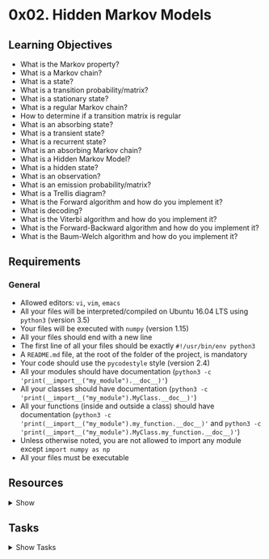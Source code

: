 # 0x02. Hidden Markov Models


## Learning Objectives

*   What is the Markov property?
*   What is a Markov chain?
*   What is a state?
*   What is a transition probability/matrix?
*   What is a stationary state?
*   What is a regular Markov chain?
*   How to determine if a transition matrix is regular
*   What is an absorbing state?
*   What is a transient state?
*   What is a recurrent state?
*   What is an absorbing Markov chain?
*   What is a Hidden Markov Model?
*   What is a hidden state?
*   What is an observation?
*   What is an emission probability/matrix?
*   What is a Trellis diagram?
*   What is the Forward algorithm and how do you implement it?
*   What is decoding?
*   What is the Viterbi algorithm and how do you implement it?
*   What is the Forward-Backward algorithm and how do you implement it?
*   What is the Baum-Welch algorithm and how do you implement it?

## Requirements

### General

*   Allowed editors: `vi`, `vim`, `emacs`
*   All your files will be interpreted/compiled on Ubuntu 16.04 LTS using `python3` (version 3.5)
*   Your files will be executed with `numpy` (version 1.15)
*   All your files should end with a new line
*   The first line of all your files should be exactly `#!/usr/bin/env python3`
*   A `README.md` file, at the root of the folder of the project, is mandatory
*   Your code should use the `pycodestyle` style (version 2.4)
*   All your modules should have documentation (`python3 -c 'print(__import__("my_module").__doc__)'`)
*   All your classes should have documentation (`python3 -c 'print(__import__("my_module").MyClass.__doc__)'`)
*   All your functions (inside and outside a class) should have documentation (`python3 -c 'print(__import__("my_module").my_function.__doc__)'` and `python3 -c 'print(__import__("my_module").MyClass.my_function.__doc__)'`)
*   Unless otherwise noted, you are not allowed to import any module except `import numpy as np`
*   All your files must be executable

## Resources
<details>
<summary>Show</summary>
**Read or watch**:

*   [Markov property](https://en.wikipedia.org/wiki/Markov_property)
*   [Markov Chain](https://en.wikipedia.org/wiki/Markov_chain)
*   [Properties of Markov Chains](http://www3.govst.edu/kriordan/files/ssc/math161/pdf/Chapter10ppt.pdf)
*   [Markov Chains](https://www.dartmouth.edu/~chance/teaching_aids/books_articles/probability_book/Chapter11.pdf)
*   [Markov Matrices](http://people.math.harvard.edu/~knill/teaching/math19b_2011/handouts/lecture33.pdf)
*   [1.3 Convergence of Regular Markov Chains](http://www.tcs.hut.fi/Studies/T-79.250/tekstit/lecnotes_02.pdf)
*   [Markov Chains, Part 1](https://www.youtube.com/watch?v=uvYTGEZQTEs)
*   [Markov Chains, Part 2](https://www.youtube.com/watch?v=jtHBfLtMq4U&ab_channel=patrickJMT)
*   [Markov Chains, Part 3](https://www.youtube.com/watch?v=P8DuuiINAo4&ab_channel=patrickJMT)
*   [Markov Chains, Part 4](https://www.youtube.com/watch?v=31X-M4okAI0&ab_channel=patrickJMT)
*   [Markov Chains, Part 5](https://www.youtube.com/watch?v=-kwnnNSGFMc&ab_channel=patrickJMT)
*   [Markov Chains, Part 7](https://www.youtube.com/watch?v=bTeKu7WdbT8&ab_channel=patrickJMT)
*   [Markov Chains, Part 8](https://www.youtube.com/watch?v=BsOkOaB8SFk&ab_channel=patrickJMT)
*   [Markov Chains, Part 9](https://www.youtube.com/watch?v=qhnFHnLkrfA&ab_channel=patrickJMT)
*   [Hidden Markov model](https://en.wikipedia.org/wiki/Hidden_Markov_model)
*   [Hidden Markov Models](https://web.stanford.edu/~jurafsky/slp3/A.pdf)
*   [(ML 14.1) Markov models - motivating examples](https://www.youtube.com/watch?v=7KGdE2AK_MQ&list=PLD0F06AA0D2E8FFBA&index=96&t=0s&ab_channel=mathematicalmonk)
*   [(ML 14.2) Markov chains (discrete-time) (part 1)](https://www.youtube.com/watch?v=WUjt98HcHlk&list=PLD0F06AA0D2E8FFBA&index=97&t=0s&ab_channel=mathematicalmonk)
*   [(ML 14.3) Markov chains (discrete-time) (part 2)](https://www.youtube.com/watch?v=j6OUj9tleVM&list=PLD0F06AA0D2E8FFBA&index=98&t=0s&ab_channel=mathematicalmonk)
*   [(ML 14.4) Hidden Markov models (HMMs) (part 1)](https://www.youtube.com/watch?v=TPRoLreU9lA&list=PLD0F06AA0D2E8FFBA&index=99&t=0s&ab_channel=mathematicalmonk)
*   [(ML 14.5) Hidden Markov models (HMMs) (part 2)](https://www.youtube.com/watch?v=M_IIW0VYMEA&list=PLD0F06AA0D2E8FFBA&index=100&t=0s&ab_channel=mathematicalmonk)
*   [(ML 14.6) Forward-Backward algorithm for HMMs](https://www.youtube.com/watch?v=7zDARfKVm7s&list=PLD0F06AA0D2E8FFBA&index=101&t=0s&ab_channel=mathematicalmonk)
*   [(ML 14.7) Forward algorithm (part 1)](https://www.youtube.com/watch?v=M7afek1nEKM&list=PLD0F06AA0D2E8FFBA&index=102&t=0s&ab_channel=mathematicalmonk)
*   [(ML 14.8) Forward algorithm (part 2)](https://www.youtube.com/watch?v=MPmrFu4jFk4&list=PLD0F06AA0D2E8FFBA&index=103&t=0s&ab_channel=mathematicalmonk)
*   [(ML 14.9) Backward algorithm](https://www.youtube.com/watch?v=jwYuki9GgJo&list=PLD0F06AA0D2E8FFBA&index=104&t=0s&ab_channel=mathematicalmonk)
*   [(ML 14.10) Underflow and the log-sum-exp trick](https://www.youtube.com/watch?v=-RVM21Voo7Q&list=PLD0F06AA0D2E8FFBA&index=105&t=0s&ab_channel=mathematicalmonk)
*   [(ML 14.11) Viterbi algorithm (part 1)](https://www.youtube.com/watch?v=RwwfUICZLsA&list=PLD0F06AA0D2E8FFBA&index=106&t=0s&ab_channel=mathematicalmonk)
*   [(ML 14.12) Viterbi algorithm (part 2)](https://www.youtube.com/watch?v=t3JIk3Jgifs&list=PLD0F06AA0D2E8FFBA&index=107&t=0s&ab_channel=mathematicalmonk)

</details>



## Tasks
<details>
<summary>Show Tasks</summary>

#### 0\. Markov Chain 

Write the function `def markov_chain(P, s, t=1):` that determines the probability of a markov chain being in a particular state after a specified number of iterations:

*   `P` is a square 2D `numpy.ndarray` of shape `(n, n)` representing the transition matrix
    *   `P[i, j]` is the probability of transitioning from state `i` to state `j`
    *   `n` is the number of states in the markov chain
*   `s` is a `numpy.ndarray` of shape `(1, n)` representing the probability of starting in each state
*   `t` is the number of iterations that the markov chain has been through
*   Returns: a `numpy.ndarray` of shape `(1, n)` representing the probability of being in a specific state after `t` iterations, or `None` on failure

```    
    alexa@ubuntu-xenial:0x02-hmm$ ./0-main.py
    [[0.2494929  0.26335362 0.23394185 0.25321163]]
    alexa@ubuntu-xenial:0x02-hmm$

```
**Repo:**

*   GitHub repository: `holbertonschool-machine_learning`
*   Directory: `unsupervised_learning/0x02-hmm`
*   File: [`0-markov_chain.py`](./0-markov_chain.py)




#### 1\. Regular Chains 

Write the function `def regular(P):` that determines the steady state probabilities of a regular markov chain:

*   `P` is a is a square 2D `numpy.ndarray` of shape `(n, n)` representing the transition matrix
    *   `P[i, j]` is the probability of transitioning from state `i` to state `j`
    *   `n` is the number of states in the markov chain
*   Returns: a `numpy.ndarray` of shape `(1, n)` containing the steady state probabilities, or `None` on failure

```   
    alexa@ubuntu-xenial:0x02-hmm$ ./1-main.py
    None
    [[0.42857143 0.57142857]]
    [[0.2494929  0.26335362 0.23394185 0.25321163]]
    None
    None
    alexa@ubuntu-xenial:0x02-hmm$ 

```
**Repo:**

*   GitHub repository: `holbertonschool-machine_learning`
*   Directory: `unsupervised_learning/0x02-hmm`
*   File: [`1-regular.py`](./1-regular.py)




#### 2\. Absorbing Chains 

Write the function `def absorbing(P):` that determines if a markov chain is absorbing:

*   P is a is a square 2D `numpy.ndarray` of shape `(n, n)` representing the transition matrix
    *   `P[i, j]` is the probability of transitioning from state `i` to state `j`
    *   `n` is the number of states in the markov chain
*   Returns: `True` if it is absorbing, or `False` on failure

```   
    alexa@ubuntu-xenial:0x02-hmm$ ./2-main.py
    True
    False
    False
    False
    True
    alexa@ubuntu-xenial:0x02-hmm$

```
**Repo:**

*   GitHub repository: `holbertonschool-machine_learning`
*   Directory: `unsupervised_learning/0x02-hmm`
*   File: [`2-absorbing.py`](./2-absorbing.py)




#### 3\. The Forward Algorithm 

![](https://holbertonintranet.s3.amazonaws.com/uploads/medias/2020/1/a4a616525a089952d29f.png?X-Amz-Algorithm=AWS4-HMAC-SHA256&X-Amz-Credential=AKIARDDGGGOUWMNL5ANN%2F20200810%2Fus-east-1%2Fs3%2Faws4_request&X-Amz-Date=20200810T120343Z&X-Amz-Expires=86400&X-Amz-SignedHeaders=host&X-Amz-Signature=71243d15bd8d9dd00a7c232ecc45420d9f6107e3c185aa7f02501024ca2792c3)

![](https://holbertonintranet.s3.amazonaws.com/uploads/medias/2020/1/f847db61fbc52eda75d9.png?X-Amz-Algorithm=AWS4-HMAC-SHA256&X-Amz-Credential=AKIARDDGGGOUWMNL5ANN%2F20200810%2Fus-east-1%2Fs3%2Faws4_request&X-Amz-Date=20200810T120343Z&X-Amz-Expires=86400&X-Amz-SignedHeaders=host&X-Amz-Signature=d153a9f23fa0d60cc155d7165adc3bf0adf3b6bcbe2c82c68a1f21676adc29b6)

Write the function `def forward(Observation, Emission, Transition, Initial):` that performs the forward algorithm for a hidden markov model:

*   `Observation` is a `numpy.ndarray` of shape `(T,)` that contains the index of the observation
    *   `T` is the number of observations
*   `Emission` is a `numpy.ndarray` of shape `(N, M)` containing the emission probability of a specific observation given a hidden state
    *   `Emission[i, j]` is the probability of observing `j` given the hidden state `i`
    *   `N` is the number of hidden states
    *   `M` is the number of all possible observations
*   `Transition` is a 2D `numpy.ndarray` of shape `(N, N)` containing the transition probabilities
    *   `Transition[i, j]` is the probability of transitioning from the hidden state `i` to `j`
*   `Initial` a `numpy.ndarray` of shape `(N, 1)` containing the probability of starting in a particular hidden state
*   Returns: `P, F`, or `None, None` on failure
    *   `P` is the likelihood of the observations given the model
    *   `F` is a `numpy.ndarray` of shape `(N, T)` containing the forward path probabilities
        *   `F[i, j]` is the probability of being in hidden state `i` at time `j` given the previous observations

```   
    alexa@ubuntu-xenial:0x02-hmm$ ./3-main.py
    1.7080966131859584e-214
    [[0.00000000e+000 0.00000000e+000 2.98125000e-004 ... 0.00000000e+000
      0.00000000e+000 0.00000000e+000]
     [2.00000000e-002 0.00000000e+000 3.18000000e-003 ... 0.00000000e+000
      0.00000000e+000 0.00000000e+000]
     [2.50000000e-001 3.31250000e-002 0.00000000e+000 ... 2.13885975e-214
      1.17844112e-214 0.00000000e+000]
     [1.00000000e-002 4.69000000e-002 0.00000000e+000 ... 2.41642482e-213
      1.27375484e-213 9.57568349e-215]
     [0.00000000e+000 8.00000000e-004 0.00000000e+000 ... 1.96973759e-214
      9.65573676e-215 7.50528264e-215]]
    alexa@ubuntu-xenial:0x02-hmm$

```
**Repo:**

*   GitHub repository: `holbertonschool-machine_learning`
*   Directory: `unsupervised_learning/0x02-hmm`
*   File: [`3-forward.py`](./3-forward.py)




#### 4\. The Viretbi Algorithm 

Write the function `def viterbi(Observation, Emission, Transition, Initial):` that calculates the most likely sequence of hidden states for a hidden markov model:

*   `Observation` is a `numpy.ndarray` of shape `(T,)` that contains the index of the observation
    *   `T` is the number of observations
*   `Emission` is a `numpy.ndarray` of shape `(N, M)` containing the emission probability of a specific observation given a hidden state
    *   `Emission[i, j]` is the probability of observing `j` given the hidden state `i`
    *   `N` is the number of hidden states
    *   `M` is the number of all possible observations
*   `Transition` is a 2D `numpy.ndarray` of shape `(N, N)` containing the transition probabilities
    *   `Transition[i, j]` is the probability of transitioning from the hidden state `i` to `j`
*   `Initial` a `numpy.ndarray` of shape `(N, 1)` containing the probability of starting in a particular hidden state
*   Returns: `path, P`, or `None, None` on failure
    *   `path` is the a list of length `T` containing the most likely sequence of hidden states
    *   `P` is the probability of obtaining the `path` sequence

```  
    alexa@ubuntu-xenial:0x02-hmm$ ./4-main.py
    4.701733355108224e-252
    [2, 2, 1, 0, 0, 0, 0, 0, 0, 0, 0, 1, 1, 2, 1, 1, 1, 1, 0, 0, 1, 2, 2, 2, 3, 3, 3, 2, 1, 2, 1, 1, 2, 2, 2, 3, 3, 2, 2, 3, 4, 4, 3, 3, 2, 2, 3, 3, 3, 2, 1, 1, 1, 1, 1, 0, 0, 0, 0, 1, 0, 0, 1, 0, 0, 0, 1, 1, 2, 3, 3, 2, 1, 2, 1, 1, 1, 2, 2, 3, 4, 4, 4, 3, 3, 3, 4, 4, 4, 4, 4, 4, 4, 4, 3, 3, 3, 3, 2, 2, 2, 3, 3, 3, 4, 4, 4, 4, 4, 3, 2, 2, 3, 2, 2, 3, 4, 4, 4, 3, 2, 1, 0, 0, 0, 1, 2, 2, 1, 1, 2, 3, 3, 2, 1, 1, 1, 2, 3, 3, 3, 2, 1, 0, 0, 0, 0, 0, 0, 0, 0, 1, 1, 1, 2, 2, 2, 2, 3, 3, 3, 3, 3, 3, 3, 2, 1, 2, 1, 1, 1, 2, 2, 2, 2, 2, 2, 2, 1, 0, 0, 1, 2, 2, 1, 2, 1, 1, 1, 1, 2, 2, 2, 3, 3, 3, 3, 3, 3, 4, 4, 4, 4, 4, 3, 3, 4, 4, 4, 4, 3, 3, 3, 2, 1, 1, 1, 1, 2, 1, 0, 0, 0, 0, 1, 2, 2, 3, 3, 3, 3, 3, 3, 3, 3, 3, 3, 2, 2, 3, 4, 4, 4, 3, 3, 3, 3, 2, 2, 3, 3, 3, 3, 4, 4, 3, 3, 3, 3, 3, 3, 4, 4, 4, 4, 3, 3, 3, 3, 3, 3, 3, 3, 3, 3, 3, 3, 3, 3, 3, 3, 3, 3, 3, 3, 3, 3, 3, 3, 3, 3, 3, 3, 3, 3, 2, 2, 1, 2, 1, 2, 3, 3, 3, 3, 3, 3, 3, 3, 3, 3, 3, 2, 2, 1, 1, 2, 1, 1, 2, 2, 2, 1, 0, 0, 0, 0, 1, 0, 0, 0, 0, 1, 1, 2, 1, 1, 2, 3, 3, 4, 4, 4, 4, 3, 3, 3, 3, 3, 3, 3, 3, 3, 3, 3, 3, 3, 3, 4, 4, 3, 3, 3, 3, 3]
    alexa@ubuntu-xenial:0x02-hmm$

```
**Repo:**

*   GitHub repository: `holbertonschool-machine_learning`
*   Directory: `unsupervised_learning/0x02-hmm`
*   File: [`4-viterbi.py`](./4-viterbi.py)




#### 5\. The Backward Algorithm 

Write the function `def backward(Observation, Emission, Transition, Initial):` that performs the backward algorithm for a hidden markov model:

*   `Observation` is a `numpy.ndarray` of shape `(T,)` that contains the index of the observation
    *   `T` is the number of observations
*   `Emission` is a `numpy.ndarray` of shape `(N, M)` containing the emission probability of a specific observation given a hidden state
    *   `Emission[i, j]` is the probability of observing `j` given the hidden state `i`
    *   `N` is the number of hidden states
    *   `M` is the number of all possible observations
*   `Transition` is a 2D `numpy.ndarray` of shape `(N, N)` containing the transition probabilities
    *   `Transition[i, j]` is the probability of transitioning from the hidden state `i` to `j`
*   `Initial` a `numpy.ndarray` of shape `(N, 1)` containing the probability of starting in a particular hidden state
*   Returns: `P, B`, or `None, None` on failure
    *   `P`is the likelihood of the observations given the model
    *   `B` is a `numpy.ndarray` of shape `(N, T)` containing the backward path probabilities
        *   `B[i, j]` is the probability of generating the future observations from hidden state `i` at time `j`

```   
    alexa@ubuntu-xenial:0x02-hmm$ ./5-main.py
    1.7080966131859631e-214
    [[1.28912952e-215 6.12087935e-212 1.00555701e-211 ... 6.75000000e-005
      0.00000000e+000 1.00000000e+000]
     [3.86738856e-214 2.69573528e-212 4.42866330e-212 ... 2.02500000e-003
      0.00000000e+000 1.00000000e+000]
     [6.44564760e-214 5.15651808e-213 8.47145100e-213 ... 2.31330000e-002
      2.70000000e-002 1.00000000e+000]
     [1.93369428e-214 0.00000000e+000 0.00000000e+000 ... 6.39325000e-002
      1.15000000e-001 1.00000000e+000]
     [1.28912952e-215 0.00000000e+000 0.00000000e+000 ... 5.77425000e-002
      2.19000000e-001 1.00000000e+000]]
    alexa@ubuntu-xenial:0x02-hmm$

```
**Repo:**

*   GitHub repository: `holbertonschool-machine_learning`
*   Directory: `unsupervised_learning/0x02-hmm`
*   File: [`5-backward.py`](./5-backward.py)




#### 6\. The Baum-Welch Algorithm 

Write the function `def baum_welch(Observations, Transition, Emission, Initial, iterations=1000):` that performs the Baum-Welch algorithm for a hidden markov model:

*   `Observations` is a `numpy.ndarray` of shape `(T,)` that contains the index of the observation
    *   `T` is the number of observations
*   `Transition` is a `numpy.ndarray` of shape `(M, M)` that contains the initialized transition probabilities
    *   `M` is the number of hidden states
*   `Emission` is a `numpy.ndarray` of shape `(M, N)` that contains the initialized emission probabilities
    *   `N` is the number of output states
*   `Initial` is a `numpy.ndarray` of shape `(M, 1)` that contains the initialized starting probabilities
*   `iterations` is the number of times expectation-maximization should be performed
*   Returns: the converged `Transition, Emission`, or `None, None` on failure

```    
    alexa@ubuntu-xenial:0x02-hmm$ ./6-main.py
    [[0.81 0.19]
     [0.28 0.72]]
    [[0.82 0.18 0\.  ]
     [0.26 0.58 0.16]]
    alexa@ubuntu-xenial:0x02-hmm$

_With very little data (only 365 observations), we have been able to get a pretty good estimate of the transition and emission probabilities. We have not used a larger sample size in this example because our implementation does not utilize logarithms to handle values approaching 0 with the increased sequence length_

```
**Repo:**

*   GitHub repository: `holbertonschool-machine_learning`
*   Directory: `unsupervised_learning/0x02-hmm`
*   File: [`6-baum_welch.py`](./6-baum_welch.py)

</details>
